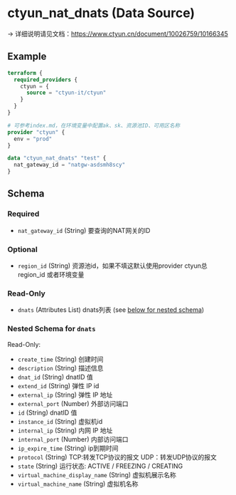 # ctyun_nat_dnats (Data Source)
-> 详细说明请见文档：https://www.ctyun.cn/document/10026759/10166345



## Example

```terraform
terraform {
  required_providers {
    ctyun = {
      source = "ctyun-it/ctyun"
    }
  }
}

# 可参考index.md，在环境变量中配置ak、sk、资源池ID、可用区名称
provider "ctyun" {
  env = "prod"
}

data "ctyun_nat_dnats" "test" {
  nat_gateway_id = "natgw-asdsmh8scy"
}
```

<!-- schema generated by tfplugindocs -->
## Schema

### Required

- `nat_gateway_id` (String) 要查询的NAT网关的ID

### Optional

- `region_id` (String) 资源池id，如果不填这默认使用provider ctyun总region_id 或者环境变量

### Read-Only

- `dnats` (Attributes List) dnats列表 (see [below for nested schema](#nestedatt--dnats))

<a id="nestedatt--dnats"></a>
### Nested Schema for `dnats`

Read-Only:

- `create_time` (String) 创建时间
- `description` (String) 描述信息
- `dnat_id` (String) dnatID 值
- `extend_id` (String) 弹性 IP id
- `external_ip` (String) 弹性 IP 地址
- `external_port` (Number) 外部访问端口
- `id` (String) dnatID 值
- `instance_id` (String) 虚拟机id
- `internal_ip` (String) 内网 IP 地址
- `internal_port` (Number) 内部访问端口
- `ip_expire_time` (String) ip到期时间
- `protocol` (String) TCP:转发TCP协议的报文 UDP：转发UDP协议的报文
- `state` (String) 运行状态: ACTIVE / FREEZING / CREATING
- `virtual_machine_display_name` (String) 虚拟机展示名称
- `virtual_machine_name` (String) 虚拟机名称